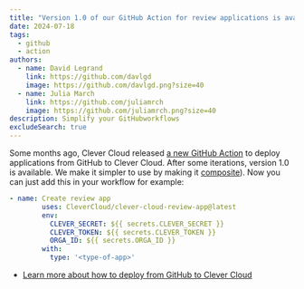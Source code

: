 ```yaml
---
title: "Version 1.0 of our GitHub Action for review applications is available"
date: 2024-07-18
tags:
  - github
  - action
authors:
  - name: David Legrand
    link: https://github.com/davlgd
    image: https://github.com/davlgd.png?size=40
  - name: Julia March
    link: https://github.com/juliamrch
    image: https://github.com/juliamrch.png?size=40
description: Simplify your GitHubworkflows
excludeSearch: true
---
```


Some months ago, Clever Cloud released [a new GitHub Action](https://github.com/marketplace/actions/clever-cloud-review-app-on-prs) to deploy applications from GitHub to Clever Cloud. After some iterations, version 1.0 is available. We make it simpler to use by making it [composite](https://docs.github.com/en/actions/sharing-automations/creating-actions/creating-a-composite-action)). Now you can just add this in your workflow for example:

```yml
- name: Create review app
        uses: CleverCloud/clever-cloud-review-app@latest
        env:
          CLEVER_SECRET: ${{ secrets.CLEVER_SECRET }}
          CLEVER_TOKEN: ${{ secrets.CLEVER_TOKEN }}
          ORGA_ID: ${{ secrets.ORGA_ID }}
        with:
          type: '<type-of-app>'
```

- [Learn more about how to deploy from GitHub to Clever Cloud](../../doc/ci-cd/github/)